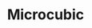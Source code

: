 ---
title: "Microcubic"
draft: false
description : "Microcubic"
identifier: "microcubic"
menu:
  main:
    identifier: 'Microcubic'
    parent: 'dijes'
    weight: 10
---